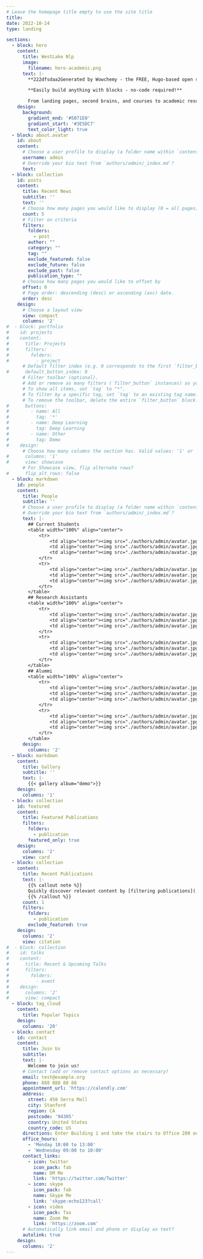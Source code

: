 ```yaml
---
# Leave the homepage title empty to use the site title
title:
date: 2022-10-24
type: landing

sections:
  - block: hero
    content:
      title: WestLake Nlp
      image:
        filename: hero-academic.png
      text: |-
        **222dfsdaa2Generated by Wowchemy - the FREE, Hugo-based open source website builder trusted by 500,000+ sites.**

        **Easily build anything with blocks - no-code required!**

        From landing pages, second brains, and courses to academic resumés, conferences, and tech blogs.
    design:
      background:
        gradient_end: '#5071E0'
        gradient_start: '#3E5DC7'
        text_color_light: true
  - block: about.avatar
    id: about
    content:
      # Choose a user profile to display (a folder name within `content/authors/`)
      username: admin
      # Override your bio text from `authors/admin/_index.md`?
      text:
  - block: collection
    id: posts
    content:
      title: Recent News
      subtitle: ''
      text: ''
      # Choose how many pages you would like to display (0 = all pages)
      count: 5
      # Filter on criteria
      filters:
        folders:
          - post
        author: ""
        category: ""
        tag: ""
        exclude_featured: false
        exclude_future: false
        exclude_past: false
        publication_type: ""
      # Choose how many pages you would like to offset by
      offset: 0
      # Page order: descending (desc) or ascending (asc) date.
      order: desc
    design:
      # Choose a layout view
      view: compact
      columns: '2'
#  - block: portfolio
#    id: projects
#    content:
#      title: Projects
#      filters:
#        folders:
#          - project
      # Default filter index (e.g. 0 corresponds to the first `filter_button` instance below).
#      default_button_index: 0
      # Filter toolbar (optional).
      # Add or remove as many filters (`filter_button` instances) as you like.
      # To show all items, set `tag` to "*".
      # To filter by a specific tag, set `tag` to an existing tag name.
      # To remove the toolbar, delete the entire `filter_button` block.
#      buttons:
#        - name: All
#          tag: '*'
#        - name: Deep Learning
#          tag: Deep Learning
#        - name: Other
#          tag: Demo
#    design:
      # Choose how many columns the section has. Valid values: '1' or '2'.
#      columns: '1'
#      view: showcase
      # For Showcase view, flip alternate rows?
#      flip_alt_rows: false
  - block: markdown
    id: people
    content:
      title: People
      subtitle: ''
      # Choose a user profile to display (a folder name within `content/authors/`)
      # Override your bio text from `authors/admin/_index.md`?
      text: |-
        ## Current Students
        <table width="100%" align="center">
            <tr>
                <td align="center"><img src="./authors/admin/avatar.jpg" width="120" height="200"/>dasdsa</td>
                <td align="center"><img src="./authors/admin/avatar.jpg" width="120" height="200"/></td>
                <td align="center"><img src="./authors/admin/avatar.jpg" width="120" height="200"/></td>
            </tr>
            <tr>
                <td align="center"><img src="./authors/admin/avatar.jpg" width="120" height="200"/></td>
                <td align="center"><img src="./authors/admin/avatar.jpg" width="120" height="200"/></td>
                <td align="center"><img src="./authors/admin/avatar.jpg" width="120" height="200"/></td>
            </tr>
        </table>
        ## Research Assistants
        <table width="100%" align="center">
            <tr>
                <td align="center"><img src="./authors/admin/avatar.jpg" width="120" height="200"/></td>
                <td align="center"><img src="./authors/admin/avatar.jpg" width="120" height="200"/></td>
                <td align="center"><img src="./authors/admin/avatar.jpg" width="120" height="200"/></td>
            </tr>
            <tr>
                <td align="center"><img src="./authors/admin/avatar.jpg" width="120" height="200"/></td>
                <td align="center"><img src="./authors/admin/avatar.jpg" width="120" height="200"/></td>
                <td align="center"><img src="./authors/admin/avatar.jpg" width="120" height="200"/></td>
            </tr>
        </table>
        ## Alummi
        <table width="100%" align="center">
            <tr>
                <td align="center"><img src="./authors/admin/avatar.jpg" width="120" height="200"/></td>
                <td align="center"><img src="./authors/admin/avatar.jpg" width="120" height="200"/></td>
                <td align="center"><img src="./authors/admin/avatar.jpg" width="120" height="200"/></td>
            </tr>
            <tr>
                <td align="center"><img src="./authors/admin/avatar.jpg" width="120" height="200"/></td>
                <td align="center"><img src="./authors/admin/avatar.jpg" width="120" height="200"/></td>
                <td align="center"><img src="./authors/admin/avatar.jpg" width="120" height="200"/></td>
            </tr>
        </table>
      design:
        columns: '2'  
  - block: markdown
    content:
      title: Gallery
      subtitle: ''
      text: |-
        {{< gallery album="demo">}}           
    design:
      columns: '1'  
  - block: collection
    id: featured
    content:
      title: Featured Publications
      filters:
        folders:
          - publication
        featured_only: true
    design:
      columns: '2'
      view: card
  - block: collection
    content:
      title: Recent Publications
      text: |-
        {{% callout note %}}
        Quickly discover relevant content by [filtering publications](./publication/).
        {{% /callout %}}
      count: 1
      filters:
        folders:
          - publication
        exclude_featured: true
    design:
      columns: '2'
      view: citation
#  - block: collection
#    id: talks
#    content:
#      title: Recent & Upcoming Talks
#      filters:
#        folders:
#          - event
#    design:
#      columns: '2'
#      view: compact
  - block: tag_cloud
    content:
      title: Popular Topics
    design:
      columns: '20'
  - block: contact
    id: contact
    content:
      title: Join Us
      subtitle:
      text: |-
        Welcome to join us!
      # Contact (add or remove contact options as necessary)
      email: test@example.org
      phone: 888 888 88 88
      appointment_url: 'https://calendly.com'
      address:
        street: 450 Serra Mall
        city: Stanford
        region: CA
        postcode: '94305'
        country: United States
        country_code: US
      directions: Enter Building 1 and take the stairs to Office 200 on Floor 2
      office_hours:
        - 'Monday 10:00 to 13:00'
        - 'Wednesday 09:00 to 10:00'
      contact_links:
        - icon: twitter
          icon_pack: fab
          name: DM Me
          link: 'https://twitter.com/Twitter'
        - icon: skype
          icon_pack: fab
          name: Skype Me
          link: 'skype:echo123?call'
        - icon: video
          icon_pack: fas
          name: Zoom Me
          link: 'https://zoom.com'
      # Automatically link email and phone or display as text?
      autolink: true
    design:
      columns: '2'
---
```

